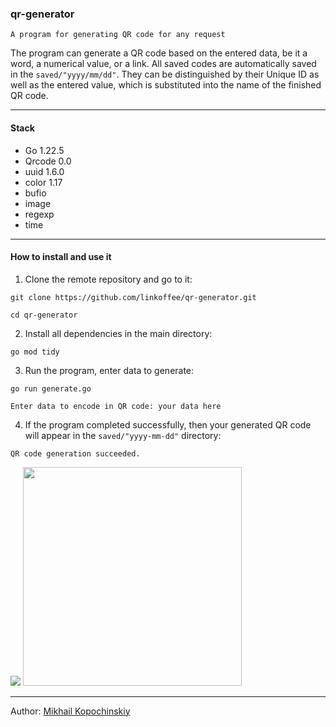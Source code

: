 ### qr-generator
`A program for generating QR code for any request`


The program can generate a QR code based on the entered data, be it a word, a numerical value, or a link.
All saved codes are automatically saved in the `saved/"yyyy/mm/dd"`.
They can be distinguished by their Unique ID as well as the entered value, which is substituted into the name of the finished QR code.

---

#### Stack
- Go 1.22.5
- Qrcode 0.0
- uuid 1.6.0
- color 1.17
- bufio
- image
- regexp
- time

---

#### How to install and use it
1. Clone the remote repository and go to it:
```
git clone https://github.com/linkoffee/qr-generator.git
```
```
cd qr-generator
```
2. Install all dependencies in the main directory:
```
go mod tidy
```
3. Run the program, enter data to generate:
```
go run generate.go
```
```
Enter data to encode in QR code: your data here
```
4. If the program completed successfully, then your generated QR code will appear in the `saved/"yyyy-mm-dd"` directory:
```
QR code generation succeeded.
```
<img src="https://habrastorage.org/webt/h_/s0/y_/h_s0y_l7-xnf1a4cni_9rzgqljk.png" />
<img src="https://habrastorage.org/webt/6u/ag/sx/6uagsxuymqiv6m2b2uyt9fnqd7q.png" width="350"/>

---

Author: [Mikhail Kopochinskiy](https://github.com/linkoffee)
